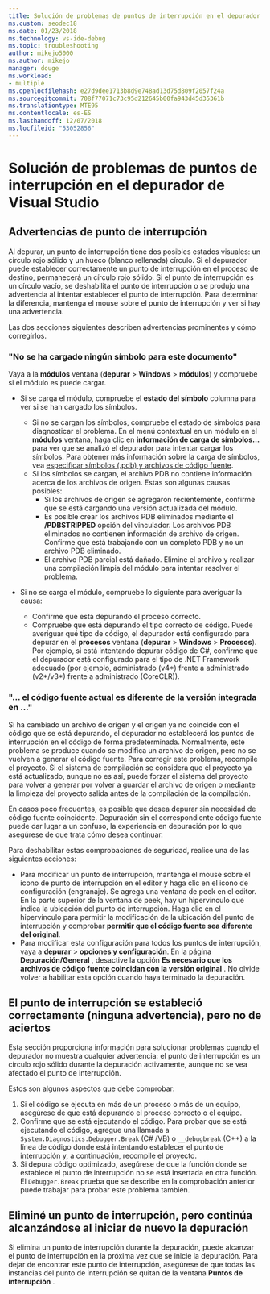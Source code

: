 ```yaml
---
title: Solución de problemas de puntos de interrupción en el depurador | Microsoft Docs
ms.custom: seodec18
ms.date: 01/23/2018
ms.technology: vs-ide-debug
ms.topic: troubleshooting
author: mikejo5000
ms.author: mikejo
manager: douge
ms.workload:
- multiple
ms.openlocfilehash: e27d9dee1713b8d9e748ad13d75d809f2057f24a
ms.sourcegitcommit: 708f77071c73c95d212645b00fa943d45d35361b
ms.translationtype: MTE95
ms.contentlocale: es-ES
ms.lasthandoff: 12/07/2018
ms.locfileid: "53052856"
---
```

# <a name="troubleshoot-breakpoints-in-the-visual-studio-debugger"></a>Solución de problemas de puntos de interrupción en el depurador de Visual Studio

## <a name="breakpoint-warnings"></a>Advertencias de punto de interrupción

Al depurar, un punto de interrupción tiene dos posibles estados visuales: un círculo rojo sólido y un hueco (blanco rellenada) círculo. Si el depurador puede establecer correctamente un punto de interrupción en el proceso de destino, permanecerá un círculo rojo sólido. Si el punto de interrupción es un círculo vacío, se deshabilita el punto de interrupción o se produjo una advertencia al intentar establecer el punto de interrupción. Para determinar la diferencia, mantenga el mouse sobre el punto de interrupción y ver si hay una advertencia.

Las dos secciones siguientes describen advertencias prominentes y cómo corregirlos. 

### <a name="no-symbols-have-been-loaded-for-this-document"></a>"No se ha cargado ningún símbolo para este documento" 

Vaya a la **módulos** ventana (**depurar** > **Windows** > **módulos**) y compruebe si el módulo es puede cargar.  
* Si se carga el módulo, compruebe el **estado del símbolo** columna para ver si se han cargado los símbolos. 
  * Si no se cargan los símbolos, compruebe el estado de símbolos para diagnosticar el problema. En el menú contextual en un módulo en el **módulos** ventana, haga clic en **información de carga de símbolos...**  para ver que se analizó el depurador para intentar cargar los símbolos. Para obtener más información sobre la carga de símbolos, vea [especificar símbolos (.pdb) y archivos de código fuente](../debugger/specify-symbol-dot-pdb-and-source-files-in-the-visual-studio-debugger.md).  
  * Si los símbolos se cargan, el archivo PDB no contiene información acerca de los archivos de origen. Estas son algunas causas posibles: 
    * Si los archivos de origen se agregaron recientemente, confirme que se está cargando una versión actualizada del módulo.  
    * Es posible crear los archivos PDB eliminados mediante el **/PDBSTRIPPED** opción del vinculador. Los archivos PDB eliminados no contienen información de archivo de origen. Confirme que está trabajando con un completo PDB y no un archivo PDB eliminado.  
    * El archivo PDB parcial está dañado. Elimine el archivo y realizar una compilación limpia del módulo para intentar resolver el problema. 

* Si no se carga el módulo, compruebe lo siguiente para averiguar la causa: 
  * Confirme que está depurando el proceso correcto. 
  * Compruebe que está depurando el tipo correcto de código. Puede averiguar qué tipo de código, el depurador está configurado para depurar en el **procesos** ventana (**depurar** > **Windows**  >  **Procesos**). Por ejemplo, si está intentando depurar código de C#, confirme que el depurador está configurado para el tipo de .NET Framework adecuado (por ejemplo, administrado (v4\*) frente a administrado (v2\*/v3\*) frente a administrado (CoreCLR)). 

### <a name="-the-current-source-code-is-different-from-the-version-built-into"></a>"… el código fuente actual es diferente de la versión integrada en …" 

Si ha cambiado un archivo de origen y el origen ya no coincide con el código que se está depurando, el depurador no establecerá los puntos de interrupción en el código de forma predeterminada. Normalmente, este problema se produce cuando se modifica un archivo de origen, pero no se vuelven a generar el código fuente. Para corregir este problema, recompile el proyecto. Si el sistema de compilación se considera que el proyecto ya está actualizado, aunque no es así, puede forzar el sistema del proyecto para volver a generar por volver a guardar el archivo de origen o mediante la limpieza del proyecto salida antes de la compilación de la compilación. 

En casos poco frecuentes, es posible que desea depurar sin necesidad de código fuente coincidente. Depuración sin el correspondiente código fuente puede dar lugar a un confuso, la experiencia en depuración por lo que asegúrese de que trata cómo desea continuar.  

Para deshabilitar estas comprobaciones de seguridad, realice una de las siguientes acciones: 
* Para modificar un punto de interrupción, mantenga el mouse sobre el icono de punto de interrupción en el editor y haga clic en el icono de configuración (engranaje). Se agrega una ventana de peek en el editor. En la parte superior de la ventana de peek, hay un hipervínculo que indica la ubicación del punto de interrupción. Haga clic en el hipervínculo para permitir la modificación de la ubicación del punto de interrupción y comprobar **permitir que el código fuente sea diferente del original**.
* Para modificar esta configuración para todos los puntos de interrupción, vaya a **depurar** > **opciones y configuración**. En la página **Depuración/General** , desactive la opción **Es necesario que los archivos de código fuente coincidan con la versión original** . No olvide volver a habilitar esta opción cuando haya terminado la depuración. 

## <a name="the-breakpoint-was-successfully-set-no-warning-but-didnt-hit"></a>El punto de interrupción se estableció correctamente (ninguna advertencia), pero no de aciertos 

Esta sección proporciona información para solucionar problemas cuando el depurador no muestra cualquier advertencia: el punto de interrupción es un círculo rojo sólido durante la depuración activamente, aunque no se vea afectado el punto de interrupción. 

Estos son algunos aspectos que debe comprobar: 
1. Si el código se ejecuta en más de un proceso o más de un equipo, asegúrese de que está depurando el proceso correcto o el equipo.  
2. Confirme que se está ejecutando el código. Para probar que se está ejecutando el código, agregue una llamada a `System.Diagnostics.Debugger.Break` (C# /VB) o `__debugbreak` (C++) a la línea de código donde está intentando establecer el punto de interrupción y, a continuación, recompile el proyecto. 
3. Si depura código optimizado, asegúrese de que la función donde se establece el punto de interrupción no se está insertada en otra función. El `Debugger.Break` prueba que se describe en la comprobación anterior puede trabajar para probar este problema también. 

## <a name="i-deleted-a-breakpoint-but-i-continue-to-hit-it-when-i-start-debugging-again"></a>Eliminé un punto de interrupción, pero continúa alcanzándose al iniciar de nuevo la depuración 

Si elimina un punto de interrupción durante la depuración, puede alcanzar el punto de interrupción en la próxima vez que se inicie la depuración. Para dejar de encontrar este punto de interrupción, asegúrese de que todas las instancias del punto de interrupción se quitan de la ventana **Puntos de interrupción** .  
